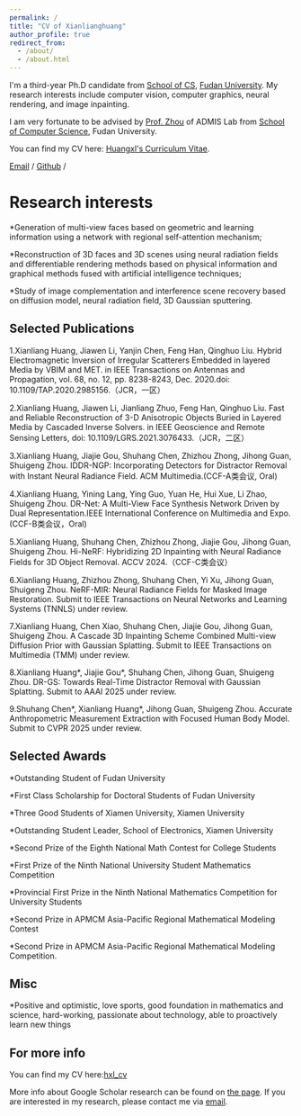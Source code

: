 ```yaml
---
permalink: /
title: "CV of Xianlianghuang"
author_profile: true
redirect_from: 
  - /about/
  - /about.html
---
```

I'm a third-year Ph.D candidate from [School of CS](https://cs.fudan.edu.cn/), [Fudan University](https://www.fudan.edu.cn/main.htm). My research interests include computer vision, computer graphics, neural rendering, and image inpainting.

I am very fortunate to be advised by [Prof. Zhou](https://admis.fudan.edu.cn/sgzhou/main.htm) of ADMIS Lab from [School of Computer Science](https://cs.fudan.edu.cn/), Fudan University. 

You can find my CV here: [Huangxl's Curriculum Vitae](../assets/cv_hxl.pdf).

[Email](mailto:huangxl21@m.fudan.edu.cn) / [Github](https://github.com/Youria1) / 


Research interests
======
*Generation of multi-view faces based on geometric and learning information using a network with regional self-attention mechanism;

*Reconstruction of 3D faces and 3D scenes using neural radiation fields and differentiable rendering methods based on physical information and graphical methods fused with artificial intelligence techniques;

*Study of image complementation and interference scene recovery based on diffusion model, neural radiation field, 3D Gaussian sputtering.


Selected Publications
------
1.Xianliang Huang, Jiawen Li, Yanjin Chen, Feng Han, Qinghuo Liu. Hybrid Electromagnetic Inversion of Irregular Scatterers Embedded in layered Media by VBIM and MET. in IEEE Transactions on Antennas and Propagation, vol. 68, no. 12, pp. 8238-8243, Dec. 2020.doi: 10.1109/TAP.2020.2985156.（JCR，一区）

2.Xianliang Huang, Jiawen Li, Jianliang Zhuo, Feng Han, Qinghuo Liu. Fast and Reliable Reconstruction of 3-D Anisotropic Objects Buried in Layered Media by Cascaded Inverse Solvers. in IEEE Geoscience and Remote Sensing Letters, doi: 10.1109/LGRS.2021.3076433.（JCR，二区）

3.Xianliang Huang, Jiajie Gou, Shuhang Chen, Zhizhou Zhong, Jihong Guan, Shuigeng Zhou. IDDR-NGP: Incorporating Detectors for Distractor Removal with Instant Neural Radiance Field. ACM Multimedia.(CCF-A类会议, Oral)

4.Xianliang Huang, Yining Lang, Ying Guo, Yuan He, Hui Xue, Li Zhao, Shuigeng Zhou. DR-Net: A Multi-View Face Synthesis Network Driven by Dual Representation.IEEE International Conference on Multimedia and Expo.(CCF-B类会议，Oral)

5.Xianliang Huang, Shuhang Chen, Zhizhou Zhong, Jiajie Gou, Jihong Guan, Shuigeng Zhou. Hi-NeRF: Hybridizing 2D Inpainting with Neural Radiance Fields for 3D Object Removal. ACCV 2024.（CCF-C类会议）

6.Xianliang Huang, Zhizhou Zhong, Shuhang Chen, Yi Xu, Jihong Guan, Shuigeng Zhou. NeRF-MIR: Neural Radiance Fields for Masked Image Restoration. Submit to IEEE Transactions on Neural Networks and Learning Systems (TNNLS) under review.

7.Xianliang Huang, Chen Xiao, Shuhang Chen, Jiajie Gou, Jihong Guan, Shuigeng Zhou. A Cascade 3D Inpainting Scheme Combined Multi-view Diffusion Prior with Gaussian Splatting. Submit to IEEE Transactions on Multimedia (TMM) under review.

8.Xianliang Huang*, Jiajie Gou*, Shuhang Chen, Jihong Guan, Shuigeng Zhou. DR-GS: Towards Real-Time Distractor Removal with Gaussian Splatting. Submit to AAAI 2025 under review.

9.Shuhang Chen*, Xianliang Huang*, Jihong Guan, Shuigeng Zhou. Accurate Anthropometric Measurement Extraction with Focused Human Body Model. Submit to CVPR 2025 under review.

Selected Awards
------
*Outstanding Student of Fudan University

*First Class Scholarship for Doctoral Students of Fudan University

*Three Good Students of Xiamen University, Xiamen University

*Outstanding Student Leader, School of Electronics, Xiamen University

*Second Prize of the Eighth National Math Contest for College Students

*First Prize of the Ninth National University Student Mathematics Competition

*Provincial First Prize in the Ninth National Mathematics Competition for University Students

*Second Prize in APMCM Asia-Pacific Regional Mathematical Modeling Contest

*Second Prize in APMCM Asia-Pacific Regional Mathematical Modeling Competition.

Misc
------
*Positive and optimistic, love sports, good foundation in mathematics and science, hard-working, passionate about technology, able to proactively learn new things

For more info
------
You can find my CV here:[hxl_cv](../assets/cv_hxl)

More info about Google Scholar research can be found on [the page](https://scholar.google.com/citations?user=o39MFWsAAAAJ&hl=zh-CN). If you are interested in my research, please contact me via [email](huangxl21@m.fudan.edu.cn).

